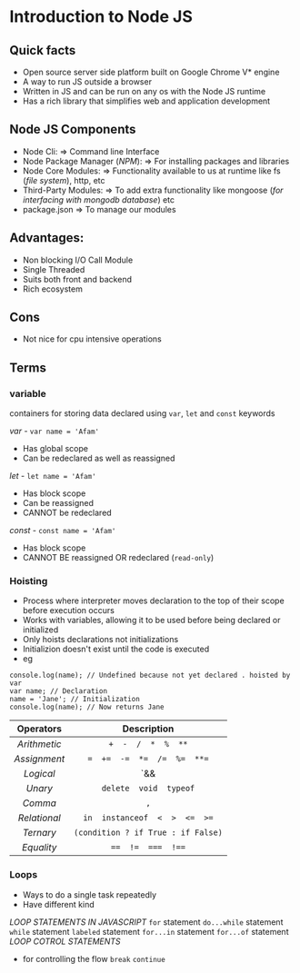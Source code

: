 # Introduction to Node JS

## Quick facts
- Open source server side platform built on Google Chrome V* engine
- A way to run JS outside a browser
- Written in JS and can be run on any os with the Node JS runtime
- Has a rich library that simplifies web and application development

## Node JS Components
- Node Cli:  ⇒ Command line Interface
- Node Package Manager (*NPM*):  ⇒ For installing packages and libraries
- Node Core Modules:  ⇒ Functionality available to us at runtime like fs (*file system*), http, etc
- Third-Party Modules:  ⇒ To add extra functionality like mongoose  (*for interfacing with mongodb database*) etc
- package.json       ⇒ To manage our modules 

## Advantages:
- Non blocking I/O Call Module
- Single Threaded
- Suits both front and backend
- Rich ecosystem


## Cons
- Not nice for cpu intensive operations



## Terms

### variable
containers for storing data
declared using `var`, `let` and `const` keywords
 
*var -* `var name = 'Afam'`
<br>
- Has global scope
- Can be redeclared as well as reassigned

*let -* `let name = 'Afam'`
<br>
- Has block scope
- Can be reassigned
- CANNOT be redeclared

*const -* `const name = 'Afam'`
<br>
- Has block scope
- CANNOT BE reassigned OR redeclared (`read-only`)


### Hoisting
- Process where interpreter moves declaration to the top of their scope before execution occurs
- Works with variables, allowing it to be used before being declared or initialized
- Only hoists declarations not initializations
- Initializion doesn't exist until the code is executed
- eg
```
console.log(name); // Undefined because not yet declared . hoisted by var
var name; // Declaration
name = 'Jane'; // Initialization
console.log(name); // Now returns Jane
```
| **Operators** | **Description** |
|:--------------:|:---------------:|
| *Arithmetic*   | `+  -  /  *  %  **` |
| *Assignment*   | `=  +=  -=  *=  /=  %=  **=` |
| *Logical*      | `&&  ||  !` |
| *Unary*        | `delete  void  typeof` |
| *Comma*        | `,` |
| *Relational*   | `in  instanceof  <  >  <=  >=` |
| *Ternary*      | `(condition ? if True : if False)` |
| *Equality*     | `==  !=  ===  !==` |


### Loops
- Ways to do a single task repeatedly
- Have different kind

*LOOP STATEMENTS IN JAVASCRIPT*
`for` statement
`do...while` statement
`while` statement
`labeled` statement
`for...in` statement
`for...of` statement
*LOOP COTROL STATEMENTS*
- for controlling the flow
`break`
`continue `

